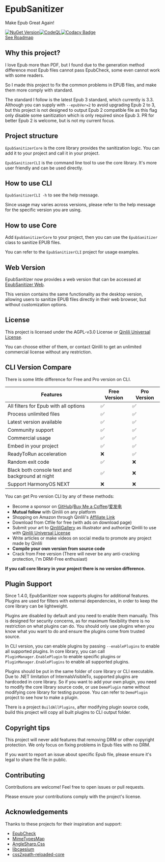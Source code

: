 # EpubSanitizer

Make Epub Great Again!  

[![NuGet Version](https://img.shields.io/nuget/v/Qinlili.EpubSanitizer)](https://www.nuget.org/packages/Qinlili.EpubSanitizer)[![CodeQL](https://github.com/qinlili23333/EpubSanitizer/actions/workflows/github-code-scanning/codeql/badge.svg?branch=main)](https://github.com/qinlili23333/EpubSanitizer/actions/workflows/github-code-scanning/codeql)[![Codacy Badge](https://app.codacy.com/project/badge/Grade/84e2b3e6b75e4682b96f742dc5d10a4d)](https://app.codacy.com/gh/qinlili23333/EpubSanitizer/dashboard?utm_source=gh&utm_medium=referral&utm_content=&utm_campaign=Badge_grade)  
[See Roadmap](https://github.com/users/qinlili23333/projects/4/views/1)  

## Why this project?

I love Epub more than PDF, but I found due to the generation method difference most Epub files cannot pass EpubCheck, some even cannot work with some readers.  

So I made this project to fix the common problems in EPUB files, and make them more comply with standard.  

The standard I follow is the latest Epub 3 standard, which currently is 3.3. Although you can supply with `--epubVer=2` to avoid upgrading Epub 2 to 3, but this project is not designed to output Epub 2 compatible file as this flag only disable some sanitization which is only required since Epub 3. PR for better Epub 2 is welcome, but is not my current focus.  

## Project structure

`EpubSanitizerCore` is the core library provides the sanitization logic. You can add it to your project and call it in your project.  

`EpubSanitizerCLI` is the command line tool to use the core library. It's more user friendly and can be used directly.  

## How to use CLI

`EpubSanitizerCLI -h` to see the help message.  

Since usage may varies across versions, please refer to the help message for the specific version you are using.  

## How to use Core

Add `EpubSanitizerCore` to your project, then you can use the `EpubSanitizer` class to sanitize EPUB files.  

You can refer to the `EpubSanitizerCLI` project for usage examples.  

## Web Version

EpubSanitizer now provides a web version that can be accessed at [EpubSanitizer Web](https://epubsanitizer.qinlili.bid).  

This version contains the same functionality as the desktop version, allowing users to sanitize EPUB files directly in their web browser, but without customization options.  

## License

This project is licensed under the AGPL-v3.0 License or [Qinlili Universal License](https://github.com/qinlili23333/QinliliUniversalLicense).  

You can choose either of them, or contact Qinlili to get an unlimited commercial license without any restriction.  

## CLI Version Compare

There is some little difference for Free and Pro version on CLI.  

| Features | Free Version | Pro Version |
| ------- | ----------- | ----------- |
| All filters for Epub with all options  | ✅ | ✅ |
| Process unlimited files  | ✅ | ✅ |
| Latest version available  | ✅ | ✅ |
| Community support  | ✅ | ✅ |
| Commercial usage  | ✅ | ✅ |
| Embed in your project  | ✅ | ✅ |
| ReadyToRun acceleration  | ❌ | ✅ |
| Random exit code  | ✅ | ❌ |
| Black both console text and background at night  | ✅ | ❌ |
| Support HarmonyOS NEXT  | ❌ | ❌ |

You can get Pro version CLI by any of these methods:  

- Become a sponsor on [GitHub](https://github.com/sponsors/qinlili23333)/[Buy Me a Coffee](https://www.buymeacoffee.com/qinlili)/[爱发电](https://afdian.com/a/qinliliAPP)  
- **Mutual follow** with Qinlili on any platform  
- Shopping on Amazon through Qinlili's [Affiliate Link](https://amzn.to/460zTkR)  
- Download from Ctfile for free (with ads on download page)  
- Submit your art to [QinliliGallery](https://github.com/qinlili23333/QinliliGallery) as illustrator and authorize Qinlili to use with [Qinlili Universal License](https://github.com/qinlili23333/QinliliUniversalLicense)  
- Write articles or make videos on social media to promote any project made by Qinlili  
- **Compile your own version from source code**  
- Crack from Free version (There will never be any anti-cracking protection, I'm DRM-Free enthusiast)  

**If you call core library in your project there is no version difference.**  

## Plugin Support

Since 1.4.0, EpubSanitizer now supports plugins for additional features. Plugins are used for filters with external dependencies, in order to keep the core library can be lightweight.  

Plugins are disabled by default and you need to enable them manually. This is designed for security concerns, as for maximum flexibility there is no restriction on what plugins can do. You should only use plugins when you know what you want to do and ensure the plugins come from trusted source.  

In CLI version, you can enable plugins by passing `--enablePlugins` to enable all supported plugins. In core library, you can call `PluginManager.EnablePlugin` to enable specific plugins or `PluginManager.EnablePlugins` to enable all supported plugins.  

Plugins should be put in the same folder of core library or CLI executable. Due to .NET limitation of InternalsVisibleTo, supported plugins are hardcoded in core library. So if you want to add your own plugin, you need to modify the core library source code, or use `DemoPlugin` name without modifying core library for testing purpose. You can refer to `DemoPlugin` project to see how to make a plugin.  

There is a project `BuildAllPlugins`, after modifying plugin source code, build this project will copy all built plugins to CLI output folder.  

## Copyright tips

This project will never add features that removing DRM or other copyright protection. We only focus on fixing problems in Epub files with no DRM.  

If you want to report an issue about specific Epub file, please ensure it's legal to share the file in public.  

## Contributing

Contributions are welcome! Feel free to open issues or pull requests.  

Please ensure your contributions comply with the project's license.  

## Acknowledgements

Thanks to these projects for their inspiration and support:  

- [EpubCheck](https://github.com/w3c/epubcheck)
- [MimeTypesMap](https://github.com/hey-red/MimeTypesMap)
- [AngleSharp.Css](https://github.com/AngleSharp/AngleSharp.Css)
- [libcaesium](https://github.com/Lymphatus/libcaesium)
- [css2xpath-reloaded-core](https://github.com/qinlili23333/css2xpath-reloaded-core)

